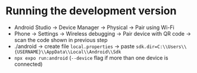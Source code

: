 # Running the development version

- Android Studio -> Device Manager -> Physical -> Pair using Wi-Fi
- Phone -> Settings -> Wireless debugging -> Pair device with QR code -> scan the code shown in previous step
- ./android -> create file `local.properties` -> paste `sdk.dir=C:\\Users\\{USERNAME}\\AppData\\Local\\Android\\Sdk`
- `npx expo run:android` (`--device` flag if more than one device is connected)
